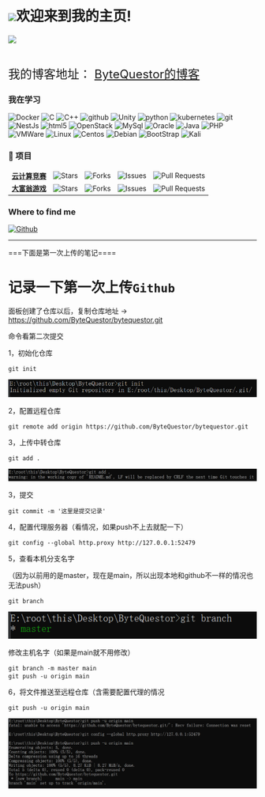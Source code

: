 
<h1><img src="https://emojis.slackmojis.com/emojis/images/1531849430/4246/blob-sunglasses.gif?1531849430" width="30"/>欢迎来到我的主页!</h1>

<img src="https://raw.gitmirror.com/ByteQuestor/picture/main/japan.jpg" style="vertical-align:middle"/>
<p>
    <font font size="5">
      <br>我的博客地址： 
      <a href="https://bytequestor.github.io" target="_blank">ByteQuestor的博客</a>
    </font>
</p>

<h3>我在学习</h3>
<p>
  <img alt="Docker" src="https://img.shields.io/badge/-Docker-46a2f1?style=flat-square&logo=docker&logoColor=white" />
    <img alt="C" src="https://img.shields.io/badge/-C语言-2088FF?style=flat-square&logo=C&logoColor=white" />
  <img alt="C++" src="https://img.shields.io/badge/-C++-2088FF?style=flat-square&logo=C&logoColor=white" />
  <img alt="github" src="https://img.shields.io/badge/-github-5849BE?style=flat-square&logo=github&logoColor=white" />
  <img alt="Unity" src="https://img.shields.io/badge/-Unity-311C87?style=flat-square&logo=unity&logoColor=white" />
  <img alt="python" src="https://img.shields.io/badge/-python-B7178C?style=flat-square&logo=python&logoColor=white" />
  <img alt="kubernetes" src="https://img.shields.io/badge/-kubernetes-CC6699?style=flat-square&logo=kubernetes&logoColor=white" />
  <img alt="git" src="https://img.shields.io/badge/-Git-F05032?style=flat-square&logo=git&logoColor=white" />
  <img alt="NestJs" src="https://img.shields.io/badge/-NestJs-ea2845?style=flat-square&logo=nestjs&logoColor=white" />
  <img alt="html5" src="https://img.shields.io/badge/-HTML5-E34F26?style=flat-square&logo=html5&logoColor=white" />
  <img alt="OpenStack" src="https://img.shields.io/badge/-OpenStack-FB542B?style=flat-square&logo=openstack&logoColor=white" />
  <img alt="MySql" src="https://img.shields.io/badge/-MySql-EC4A3F?style=flat-square&logo=MySql&logoColor=white" />
  <img alt="Oracle" src="https://img.shields.io/badge/-Oracle-EC4A3F?style=flat-square&logo=oracle&logoColor=white" />
  <img alt="Java" src="https://img.shields.io/badge/-Java-F9A03C?style=flat-square&logo=OpenJDK&logoColor=white" />
  <img alt="PHP" src="https://img.shields.io/badge/-PHP-461f76?style=flat-square&logo=PHP&logoColor=white" />
  <img alt="VMWare" src="https://img.shields.io/badge/-VMWare-d32bdd?style=flat-square&logo=PHP&logoColor=white" />
  <img alt="Linux" src="https://img.shields.io/badge/-Linux-2b40dd?style=flat-square&logo=linux&logoColor=white" />
  <img alt="Centos" src="https://img.shields.io/badge/-Centos-501554?style=flat-square&logo=centos&logoColor=white" />
  <img alt="Debian" src="https://img.shields.io/badge/-Debian-43853d?style=flat-square&logo=Debian&logoColor=white" />
  <img alt="BootStrap" src="https://img.shields.io/badge/-BootStrap-b058b5?style=flat-square&logo=bootstrap&logoColor=white" />
  <img alt="Kali" src="https://img.shields.io/badge/-kali-150808?style=flat-square&logo=kalilinux&logoColor=white" />
</p>
<h3>🎁 项目</h3>
<table>
  <thead align="center">
    <tr border: none;>
  <tbody>
    <tr> 
      <td><a href="https://github.com/pzxy-cs/pzxy-cloud-competition"><b>云计算竞赛</b></a></td>
      <td><img alt="Stars" src="https://img.shields.io/github/stars/thmsgbrt/react-simple-pull-to-refresh?style=flat-square&labelColor=343b41"/></td>
      <td><img alt="Forks" src="https://img.shields.io/github/forks/thmsgbrt/react-simple-pull-to-refresh?style=flat-square&labelColor=343b41"/></td>
      <td><img alt="Issues" src="https://img.shields.io/github/issues/thmsgbrt/react-simple-pull-to-refresh?style=flat-square&labelColor=343b41"/></td>
      <td><img alt="Pull Requests" src="https://img.shields.io/github/issues-pr/thmsgbrt/react-simple-pull-to-refresh?style=flat-square&labelColor=343b41"/></td>
    </tr>

<tr> 
      <td><a href="https://alonelovely.github.io/"><b>大富翁游戏</b></a></td>
      <td><img alt="Stars" src="https://img.shields.io/github/stars/thmsgbrt/react-simple-pull-to-refresh?style=flat-square&labelColor=343b41"/></td>
      <td><img alt="Forks" src="https://img.shields.io/github/forks/thmsgbrt/react-simple-pull-to-refresh?style=flat-square&labelColor=343b41"/></td>
      <td><img alt="Issues" src="https://img.shields.io/github/issues/thmsgbrt/react-simple-pull-to-refresh?style=flat-square&labelColor=343b41"/></td>
      <td><img alt="Pull Requests" src="https://img.shields.io/github/issues-pr/thmsgbrt/react-simple-pull-to-refresh?style=flat-square&labelColor=343b41"/></td>
    </tr>

  </tbody>
</table>
 

<h3>Where to find me</h3>
<p>
  <a href="https://github.com/ByteQuestor/bytequestor" target="_blank">
  <img alt="Github" src="https://img.shields.io/badge/GitHub-%2312100E.svg?&style=for-the-badge&logo=Github&logoColor=white" />
  </a> 
</p>

-----------
===下面是第一次上传的笔记====

# 记录一下第一次上传`Github`

面板创建了仓库以后，复制仓库地址 -> https://github.com/ByteQuestor/bytequestor.git

命令看第二次提交

1，初始化仓库

````git
git init
````

![image-20240906171654478](README.assets/image-20240906171654478.png)

2，配置远程仓库

```git
git remote add origin https://github.com/ByteQuestor/bytequestor.git
```



3，上传中转仓库

```git
git add .
```

![image-20240906171817769](README.assets/image-20240906171817769.png)

3，提交

```git
git commit -m '这里是提交记录'
```

4，配置代理服务器（看情况，如果push不上去就配一下）

```git
git config --global http.proxy http://127.0.0.1:52479
```

5，查看本机分支名字

（因为以前用的是master，现在是main，所以出现本地和github不一样的情况也无法push）

```git
git branch
```

![image-20240906172511545](README.assets/image-20240906172511545.png)

修改主机名字（如果是main就不用修改）

```git
git branch -m master main
git push -u origin main
```

6，将文件推送至远程仓库（含需要配置代理的情况

```git
git push -u origin main
```

![image-20240906173028560](./README.assets/image-20240906173028560.png)


